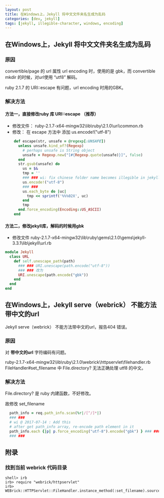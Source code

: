 ```yaml
---
layout: post
title: 在Windows上，Jekyll 将中文文件夹名生成为乱码
categories: [dev, jekyll]
tags: [jekyll, illegible-character, windows, encoding]
---
```



## 在Windows上，Jekyll 将中文文件夹名生成为乱码

### 原因

convertible/page 的 url 属性 url encoding 时，使用的是 gbk，而 convertible mkdir 的时候，对url使用 “utf8” 解码。

ruby 2.1.7 的 URI::escape 有问题，url encoding 时用的GBK。

### 解决方法

#### 方法一，直接修改ruby 库 URI::escape （推荐）

* 修改文件： ruby-2.1.7-x64-mingw32\lib\ruby\2.1.0\uri\common.rb
* 修改： 在 escape 方法中 添加 us.encode!("utf-8")

~~~ ruby
    def escape(str, unsafe = @regexp[:UNSAFE])
      unless unsafe.kind_of?(Regexp)
        # perhaps unsafe is String object
        unsafe = Regexp.new("[#{Regexp.quote(unsafe)}]", false)
      end
      str.gsub(unsafe) do
        us = $&
        tmp = ''
        ### ### wi: fix chinese folder name becomes illegible in jekyll 2017-07-13
        us.encode!("utf-8")
        ### ###
        us.each_byte do |uc|
          tmp << sprintf('%%%02X', uc)
        end
        tmp
      end.force_encoding(Encoding::US_ASCII)
    end
~~~

#### 方法二，修改jekyll库，解码的时候用gbk

* 修改文件 ruby-2.1.7-x64-mingw32\lib\ruby\gems\2.1.0\gems\jekyll-3.3.1\lib\jekyll\url.rb

~~~ ruby
module Jekyll
  class URL
    def self.unescape_path(path)
      ### ### URI.unescape(path.encode("utf-8"))
      ### ### 改为
      URI.unescape(path.encode("gbk"))
    end
  end
end
~~~

## 在Windows上，Jekyll serve（webrick） 不能方法带中文的url

Jekyll serve（webrick） 不能方法带中文的url，报告404 错误。

### 原因

对 **带中文的url** 字符编码有问题。

ruby-2.1.7-x64-mingw32\lib\ruby\2.1.0\webrick\httpservlet\filehandler.rb FileHandler#set_filename 中 File.directory? 无法正确处理 utf8 的中文。

### 解决方法

File.directory? 是 ruby 内建函数，不好修改。

故修改 set_filename

~~~ ruby
  path_info = req.path_info.scan(%r|/[^/]*|)
  ### ### 
  # wi @ 2017-07-14 : Add this 
  # after get path_info array, re-encode path element in it
  path_info.each {|p| p.force_encoding("utf-8").encode("gbk") } ### ###
  ### ###
~~~

## 附录

### 找到当前 webrick 代码目录

~~~
shell> irb
irb> require "webrick/httpservlet"
irb> WEBrick::HTTPServlet::FileHandler.instance_method(:set_filename).source_location
~~~




